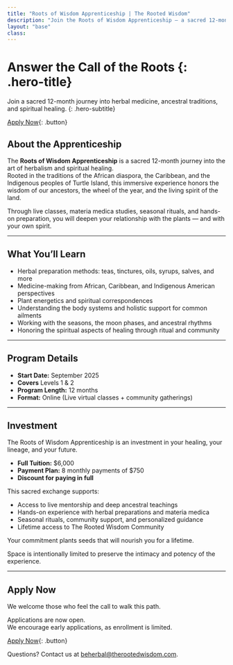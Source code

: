 ```yaml
---
title: "Roots of Wisdom Apprenticeship | The Rooted Wisdom"
description: "Join the Roots of Wisdom Apprenticeship — a sacred 12-month journey into herbalism, ancestral traditions, and spiritual healing. Applications now open." 
layout: "base"
class: 
---
```

<div class="hero">

# Answer the Call of the Roots {: .hero-title}

Join a sacred 12-month journey into herbal medicine, ancestral traditions, and spiritual healing. {: .hero-subtitle}

[Apply Now](/apprenticeship/apply/){: .button}

</div>

<div class="container">

## About the Apprenticeship

The **Roots of Wisdom Apprenticeship** is a sacred 12-month journey into the art of herbalism and spiritual healing.  
Rooted in the traditions of the African diaspora, the Caribbean, and the Indigenous peoples of Turtle Island, this immersive experience honors the wisdom of our ancestors, the wheel of the year, and the living spirit of the land.

Through live classes, materia medica studies, seasonal rituals, and hands-on preparation, you will deepen your relationship with the plants — and with your own spirit.

---

## What You’ll Learn

- Herbal preparation methods: teas, tinctures, oils, syrups, salves, and more
- Medicine-making from African, Caribbean, and Indigenous American perspectives
- Plant energetics and spiritual correspondences
- Understanding the body systems and holistic support for common ailments
- Working with the seasons, the moon phases, and ancestral rhythms
- Honoring the spiritual aspects of healing through ritual and community

---

## Program Details

- **Start Date:** September 2025
- **Covers** Levels 1 & 2
- **Program Length:** 12 months
- **Format:** Online (Live virtual classes + community gatherings)

---

## Investment

The Roots of Wisdom Apprenticeship is an investment in your healing, your lineage, and your future.

- **Full Tuition:** $6,000  
- **Payment Plan:** 8 monthly payments of $750
- **Discount for paying in full**

This sacred exchange supports:
- Access to live mentorship and deep ancestral teachings
- Hands-on experience with herbal preparations and materia medica
- Seasonal rituals, community support, and personalized guidance
- Lifetime access to The Rooted Wisdom Community

Your commitment plants seeds that will nourish you for a lifetime.

Space is intentionally limited to preserve the intimacy and potency of the experience.

---

## Apply Now

We welcome those who feel the call to walk this path.

Applications are now open.  
We encourage early applications, as enrollment is limited.

[Apply Now](./apprenticeship/apply/){: .button}

Questions? Contact us at [beherbal@therootedwisdom.com](mailto:beherbal@therootedwisdom.com).

</div>
